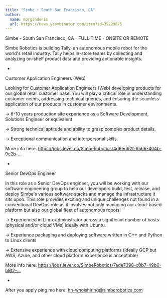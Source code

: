 ```yaml
---
title: "Simbe : South San Francisco, CA"
author:
  name: morgandenis
  url: https://news.ycombinator.com/item?id=39229876
---
```

Simbe - South San Francisco, CA - FULL-TIME - ONSITE OR REMOTE

Simbe Robotics is building Tally, an autonomous mobile robot for the world&#x27;s retail industry. Tally helps in-store teams by collecting and analyzing on-shelf product data and providing actionable insights.

-

Customer Application Engineers (Web)

Looking for Customer Application Engineers (Web) developing products for our global retail customer base. You will play a critical role in understanding customer needs, addressing technical queries, and ensuring the seamless application of our products in customer environments.

→ 6-10 years production site experience as a Software Development, Solutions Engineer or equivalent

→ Strong technical aptitude and ability to grasp complex product details.

→ Exceptional communication and interpersonal skills.

More info here: <a href="https:&#x2F;&#x2F;jobs.lever.co&#x2F;SimbeRobotics&#x2F;4d6ed92f-9566-404b-9c2b-ba4fa2af04a6" rel="nofollow">https:&#x2F;&#x2F;jobs.lever.co&#x2F;SimbeRobotics&#x2F;4d6ed92f-9566-404b-9c2b-...</a>

-

Senior DevOps Engineer

In this role as a Senior DevOps engineer, you will be working with our software engineering group to help our developers build, test, release, and deploy Simbe&#x27;s various software stacks and manage the infrastructure it sits upon. This role provides exciting and unique challenges not found in a conventional DevOps role as it involves not only managing our cloud-based platform but also our global fleet of autonomous robots!

→ Experienced in Linux administrator across a significant number of hosts (physical and&#x2F;or cloud VMs) ideally with Ubuntu.

→ Experience packaging and deploying software written in C++ and Python to Linux clients

→ Extensive experience with cloud computing platforms (ideally GCP but AWS, Azure, and other cloud platform experience is acceptable)

More info here: <a href="https:&#x2F;&#x2F;jobs.lever.co&#x2F;SimbeRobotics&#x2F;7ade7398-c0b7-49b6-b9f2-f89f14433a8a" rel="nofollow">https:&#x2F;&#x2F;jobs.lever.co&#x2F;SimbeRobotics&#x2F;7ade7398-c0b7-49b6-b9f2-...</a>

-

After you apply ping me here: hn-whoishiring@simberobotics.com
